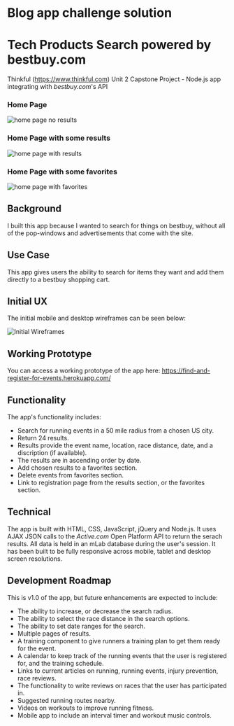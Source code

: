 Blog app challenge solution
==========================

# Tech Products Search powered by bestbuy.com
Thinkful (https://www.thinkful.com) Unit 2 Capstone Project - Node.js app integrating with *bestbuy.com*'s API

### Home Page
![home page no results](https://codysperoff.github.io/node-capstone-search-products-bestbuy/README-images/home-screen-no-results.png)

### Home Page with some results
![home page with results](https://codysperoff.github.io/node-capstone-search-products-bestbuy/README-images/home-screen-with-results.png)

### Home Page with some favorites
![home page with favorites](https://codysperoff.github.io/node-capstone-search-products-bestbuy/README-images/home-screen-with-favorites.png)


## Background

I built this app because I wanted to search for things on bestbuy, without all of the pop-windows and advertisements that come with the site.

## Use Case

This app gives users the ability to search for items they want and add them directly to a bestbuy shopping cart.

## Initial UX

The initial mobile and desktop wireframes can be seen below:

![Initial Wireframes](https://brandylavoy.github.io/node-capstone-find-and-register-for-events/git_hub_images/wireframe.JPG)

## Working Prototype

You can access a working prototype of the app here: https://find-and-register-for-events.herokuapp.com/

## Functionality
The app's functionality includes:

* Search for running events in a 50 mile radius from a chosen US city.
* Return 24 results.
* Results provide the event name, location, race distance, date, and a discription (if available).
* The results are in ascending order by date.
* Add chosen results to a favorites section.
* Delete events from favorites section.
* Link to registration page from the results section, or the favorites section.

## Technical

The app is built with HTML, CSS, JavaScript, jQuery and Node.js. It uses AJAX JSON calls to the *Active.com* Open Platform API to return the serach results. All data is held in an mLab database during the user's session. It has been built to be fully responsive across mobile, tablet and desktop screen resolutions.

## Development Roadmap

This is v1.0 of the app, but future enhancements are expected to include:

* The ability to increase, or decrease the search radius.
* The ability to select the race distance in the search options.
* The ability to set date ranges for the search.
* Multiple pages of results.
* A training component to give runners a training plan to get them ready for the event.
* A calendar to keep track of the running events that the user is registered for, and the training schedule.
* Links to current articles on running, running events, injury prevention, race reviews.
* The functionality to write reviews on races that the user has participated in.
* Suggested running routes nearby.
* Videos on workouts to improve running fitness.
* Mobile app to include an interval timer and workout music controls.
